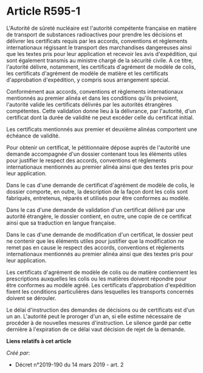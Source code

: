 # Article R595-1

L'Autorité de sûreté nucléaire est l'autorité compétente française en matière de transport de substances radioactives pour
prendre les décisions et délivrer les certificats requis par les accords, conventions et règlements internationaux régissant
le transport des marchandises dangereuses ainsi que les textes pris pour leur application et recevoir les avis d'expédition,
qui sont également transmis au ministre chargé de la sécurité civile. A ce titre, l'autorité délivre, notamment, les
certificats d'agrément de modèle de colis, les certificats d'agrément de modèle de matière et les certificats d'approbation
d'expédition, y compris sous arrangement spécial.

Conformément aux accords, conventions et règlements internationaux mentionnés au premier alinéa et dans les conditions qu'ils
prévoient, l'autorité valide les certificats délivrés par les autorités étrangères compétentes. Cette validation donne lieu à
la délivrance, par l'autorité, d'un certificat dont la durée de validité ne peut excéder celle du certificat initial.

Les certificats mentionnés aux premier et deuxième alinéas comportent une échéance de validité.

Pour obtenir un certificat, le pétitionnaire dépose auprès de l'autorité une demande accompagnée d'un dossier contenant tous
les éléments utiles pour justifier le respect des accords, conventions et règlements internationaux mentionnés au premier
alinéa ainsi que des textes pris pour leur application.

Dans le cas d'une demande de certificat d'agrément de modèle de colis, le dossier comporte, en outre, la description de la
façon dont les colis sont fabriqués, entretenus, réparés et utilisés pour être conformes au modèle.

Dans le cas d'une demande de validation d'un certificat délivré par une autorité étrangère, le dossier contient, en outre,
une copie de ce certificat ainsi que sa traduction en langue française.

Dans le cas d'une demande de modification d'un certificat, le dossier peut ne contenir que les éléments utiles pour justifier
que la modification ne remet pas en cause le respect des accords, conventions et règlements internationaux mentionnés au
premier alinéa ainsi que des textes pris pour leur application.

Les certificats d'agrément de modèle de colis ou de matière contiennent les prescriptions auxquelles les colis ou les
matières doivent répondre pour être conformes au modèle agréé. Les certificats d'approbation d'expédition fixent les
conditions particulières dans lesquelles les transports concernés doivent se dérouler.

Le délai d'instruction des demandes de décisions ou de certificats est d'un un an. L'autorité peut le proroger d'un an, si
elle estime nécessaire de procéder à de nouvelles mesures d'instruction. Le silence gardé par cette dernière à l'expiration
de ce délai vaut décision de rejet de la demande.

**Liens relatifs à cet article**

_Créé par_:

  - Décret n°2019-190 du 14 mars 2019 - art. 2
